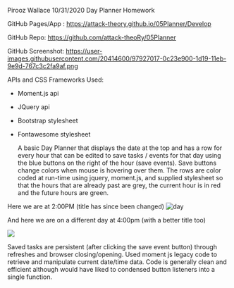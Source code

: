 Pirooz Wallace
10/31/2020
Day Planner Homework

GitHub Pages/App : https://attack-theory.github.io/05Planner/Develop

GitHub Repo: https://github.com/attack-theoRy/05Planner

GitHub Screenshot: https://user-images.githubusercontent.com/20414600/97927017-0c23e900-1d19-11eb-9e9d-767c3c2fa9af.png

APIs and CSS Frameworks Used:
- Moment.js api
- JQuery api
- Bootstrap stylesheet
- Fontawesome stylesheet


  A basic Day Planner that displays the date at the top and has a row for every hour that can be edited to save tasks / events for that day using the blue buttons on the right of the hour (save events). Save buttons change colors when mouse is hovering over them. The rows are color coded at run-time using jquery, moment.js, and supplied stylesheet so that the hours that are already past are grey, the current hour is in red and the future hours are green.

Here we are at 2:00PM  (title has since been changed)
<img src='https://user-images.githubusercontent.com/20414600/97927017-0c23e900-1d19-11eb-9e9d-767c3c2fa9af.png' alt=day planner screen>

And here we are on a different day at 4:00pm (with a better title too)

<img src='https://user-images.githubusercontent.com/20414600/98454328-4a097e80-2118-11eb-9bdf-1ca5e7fa9eb9.png'>

Saved tasks are persistent (after clicking the save event button) through refreshes and browser closing/opening. Used moment js legacy code to retrieve and manipulate current date/time data. Code is generally clean and efficient although would have liked to condensed button listeners into a single function.

